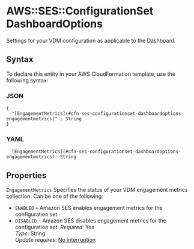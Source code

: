 # AWS::SES::ConfigurationSet DashboardOptions<a name="aws-properties-ses-configurationset-dashboardoptions"></a>

Settings for your VDM configuration as applicable to the Dashboard\.

## Syntax<a name="aws-properties-ses-configurationset-dashboardoptions-syntax"></a>

To declare this entity in your AWS CloudFormation template, use the following syntax:

### JSON<a name="aws-properties-ses-configurationset-dashboardoptions-syntax.json"></a>

```
{
  "[EngagementMetrics](#cfn-ses-configurationset-dashboardoptions-engagementmetrics)" : String
}
```

### YAML<a name="aws-properties-ses-configurationset-dashboardoptions-syntax.yaml"></a>

```
  [EngagementMetrics](#cfn-ses-configurationset-dashboardoptions-engagementmetrics): String
```

## Properties<a name="aws-properties-ses-configurationset-dashboardoptions-properties"></a>

`EngagementMetrics`  <a name="cfn-ses-configurationset-dashboardoptions-engagementmetrics"></a>
Specifies the status of your VDM engagement metrics collection\. Can be one of the following:  
+ `ENABLED` – Amazon SES enables engagement metrics for the configuration set\.
+ `DISABLED` – Amazon SES disables engagement metrics for the configuration set\.
*Required*: Yes  
*Type*: String  
*Update requires*: [No interruption](https://docs.aws.amazon.com/AWSCloudFormation/latest/UserGuide/using-cfn-updating-stacks-update-behaviors.html#update-no-interrupt)